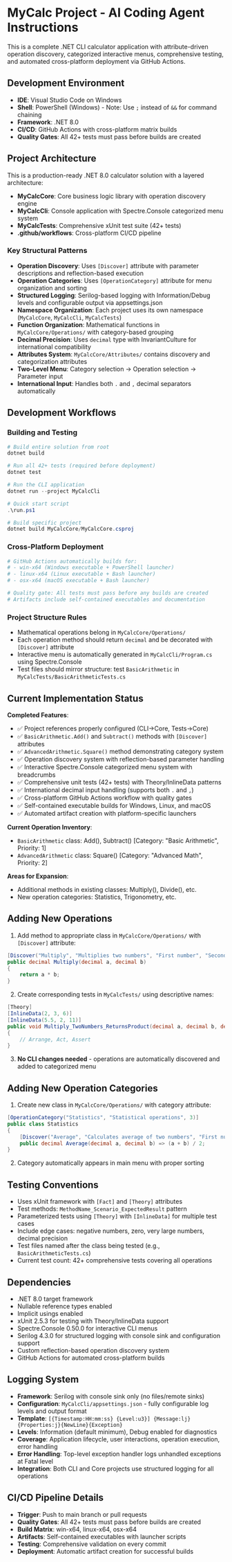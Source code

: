 # MyCalc Project - AI Coding Agent Instructions

This is a complete .NET CLI calculator application with attribute-driven operation discovery, categorized interactive menus, comprehensive testing, and automated cross-platform deployment via GitHub Actions.

## Development Environment

- **IDE**: Visual Studio Code on Windows
- **Shell**: PowerShell (Windows) - Note: Use `;` instead of `&&` for command chaining
- **Framework**: .NET 8.0
- **CI/CD**: GitHub Actions with cross-platform matrix builds
- **Quality Gates**: All 42+ tests must pass before builds are created

## Project Architecture

This is a production-ready .NET 8.0 calculator solution with a layered architecture:
- **MyCalcCore**: Core business logic library with operation discovery engine
- **MyCalcCli**: Console application with Spectre.Console categorized menu system
- **MyCalcTests**: Comprehensive xUnit test suite (42+ tests)
- **.github/workflows**: Cross-platform CI/CD pipeline

### Key Structural Patterns

- **Operation Discovery**: Uses `[Discover]` attribute with parameter descriptions and reflection-based execution
- **Operation Categories**: Uses `[OperationCategory]` attribute for menu organization and sorting
- **Structured Logging**: Serilog-based logging with Information/Debug levels and configurable output via appsettings.json
- **Namespace Organization**: Each project uses its own namespace (`MyCalcCore`, `MyCalcCli`, `MyCalcTests`)
- **Function Organization**: Mathematical functions in `MyCalcCore/Operations/` with category-based grouping
- **Decimal Precision**: Uses `decimal` type with InvariantCulture for international compatibility
- **Attributes System**: `MyCalcCore/Attributes/` contains discovery and categorization attributes
- **Two-Level Menu**: Category selection → Operation selection → Parameter input
- **International Input**: Handles both `.` and `,` decimal separators automatically

## Development Workflows

### Building and Testing
```powershell
# Build entire solution from root
dotnet build

# Run all 42+ tests (required before deployment)
dotnet test

# Run the CLI application
dotnet run --project MyCalcCli

# Quick start script
.\run.ps1

# Build specific project
dotnet build MyCalcCore/MyCalcCore.csproj
```

### Cross-Platform Deployment
```powershell
# GitHub Actions automatically builds for:
# - win-x64 (Windows executable + PowerShell launcher)
# - linux-x64 (Linux executable + Bash launcher)  
# - osx-x64 (macOS executable + Bash launcher)

# Quality gate: All tests must pass before any builds are created
# Artifacts include self-contained executables and documentation
```

### Project Structure Rules
- Mathematical operations belong in `MyCalcCore/Operations/` 
- Each operation method should return `decimal` and be decorated with `[Discover]` attribute
- Interactive menu is automatically generated in `MyCalcCli/Program.cs` using Spectre.Console
- Test files should mirror structure: test `BasicArithmetic` in `MyCalcTests/BasicArithmeticTests.cs`

## Current Implementation Status

**Completed Features**:
- ✅ Project references properly configured (CLI→Core, Tests→Core)
- ✅ `BasicArithmetic.Add()` and `Subtract()` methods with `[Discover]` attributes
- ✅ `AdvancedArithmetic.Square()` method demonstrating category system
- ✅ Operation discovery system with reflection-based parameter handling
- ✅ Interactive Spectre.Console categorized menu system with breadcrumbs
- ✅ Comprehensive unit tests (42+ tests) with Theory/InlineData patterns
- ✅ International decimal input handling (supports both `.` and `,`)
- ✅ Cross-platform GitHub Actions workflow with quality gates
- ✅ Self-contained executable builds for Windows, Linux, and macOS
- ✅ Automated artifact creation with platform-specific launchers

**Current Operation Inventory**:
- `BasicArithmetic` class: Add(), Subtract() [Category: "Basic Arithmetic", Priority: 1]
- `AdvancedArithmetic` class: Square() [Category: "Advanced Math", Priority: 2]

**Areas for Expansion**:
- Additional methods in existing classes: Multiply(), Divide(), etc.
- New operation categories: Statistics, Trigonometry, etc.

## Adding New Operations

1. Add method to appropriate class in `MyCalcCore/Operations/` with `[Discover]` attribute:
```csharp
[Discover("Multiply", "Multiplies two numbers", "First number", "Second number")]
public decimal Multiply(decimal a, decimal b)
{
    return a * b;
}
```

2. Create corresponding tests in `MyCalcTests/` using descriptive names:
```csharp
[Theory]
[InlineData(2, 3, 6)]
[InlineData(5.5, 2, 11)]
public void Multiply_TwoNumbers_ReturnsProduct(decimal a, decimal b, decimal expected)
{
    // Arrange, Act, Assert
}
```

3. **No CLI changes needed** - operations are automatically discovered and added to categorized menu

## Adding New Operation Categories

1. Create new class in `MyCalcCore/Operations/` with category attribute:
```csharp
[OperationCategory("Statistics", "Statistical operations", 3)]
public class Statistics
{
    [Discover("Average", "Calculates average of two numbers", "First number", "Second number")]
    public decimal Average(decimal a, decimal b) => (a + b) / 2;
}
```

2. Category automatically appears in main menu with proper sorting

## Testing Conventions
- Uses xUnit framework with `[Fact]` and `[Theory]` attributes
- Test methods: `MethodName_Scenario_ExpectedResult` pattern
- Parameterized tests using `[Theory]` with `[InlineData]` for multiple test cases
- Include edge cases: negative numbers, zero, very large numbers, decimal precision
- Test files named after the class being tested (e.g., `BasicArithmeticTests.cs`)
- Current test count: 42+ comprehensive tests covering all operations

## Dependencies
- .NET 8.0 target framework
- Nullable reference types enabled
- Implicit usings enabled
- xUnit 2.5.3 for testing with Theory/InlineData support
- Spectre.Console 0.50.0 for interactive CLI menus
- Serilog 4.3.0 for structured logging with console sink and configuration support
- Custom reflection-based operation discovery system
- GitHub Actions for automated cross-platform builds

## Logging System
- **Framework**: Serilog with console sink only (no files/remote sinks)
- **Configuration**: `MyCalcCli/appsettings.json` - fully configurable log levels and output format
- **Template**: `[{Timestamp:HH:mm:ss} {Level:u3}] {Message:lj} {Properties:j}{NewLine}{Exception}`
- **Levels**: Information (default minimum), Debug enabled for diagnostics
- **Coverage**: Application lifecycle, user interactions, operation execution, error handling
- **Error Handling**: Top-level exception handler logs unhandled exceptions at Fatal level
- **Integration**: Both CLI and Core projects use structured logging for all operations

## CI/CD Pipeline Details
- **Trigger**: Push to main branch or pull requests
- **Quality Gates**: All 42+ tests must pass before builds are created
- **Build Matrix**: win-x64, linux-x64, osx-x64 
- **Artifacts**: Self-contained executables with launcher scripts
- **Testing**: Comprehensive validation on every commit
- **Deployment**: Automatic artifact creation for successful builds

